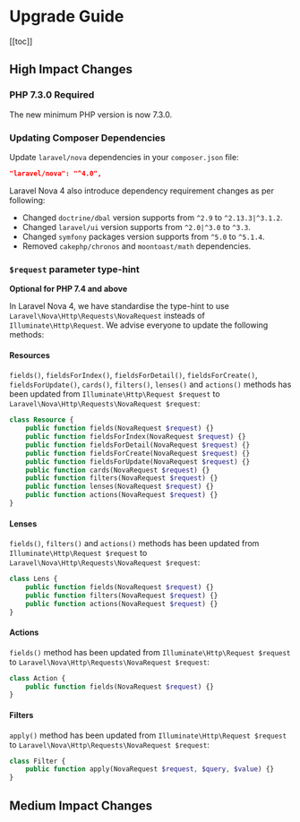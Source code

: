 # Upgrade Guide

[[toc]]

## High Impact Changes

### PHP 7.3.0 Required

The new minimum PHP version is now 7.3.0.

### Updating Composer Dependencies

Update `laravel/nova` dependencies in your `composer.json` file:

```json
"laravel/nova": "^4.0",
```

Laravel Nova 4 also introduce dependency requirement changes as per following:

* Changed `doctrine/dbal` version supports from `^2.9` to `^2.13.3|^3.1.2`.
* Changed `laravel/ui` version supports from `^2.0|^3.0` to `^3.3`.
* Changed `symfony` packages version supports from `^5.0` to `^5.1.4`.
* Removed `cakephp/chronos` and `moontoast/math` dependencies.

### `$request` parameter type-hint

**Optional for PHP 7.4 and above**

In Laravel Nova 4, we have standardise the type-hint to use `Laravel\Nova\Http\Requests\NovaRequest` insteads of `Illuminate\Http\Request`. We advise everyone to update the following methods:

#### Resources

`fields()`, `fieldsForIndex()`, `fieldsForDetail()`, `fieldsForCreate()`, `fieldsForUpdate()`, `cards()`, `filters()`, `lenses()` and `actions()` methods has been updated from `Illuminate\Http\Request $request` to `Laravel\Nova\Http\Requests\NovaRequest $request`:

```php
class Resource {
    public function fields(NovaRequest $request) {} 
    public function fieldsForIndex(NovaRequest $request) {} 
    public function fieldsForDetail(NovaRequest $request) {} 
    public function fieldsForCreate(NovaRequest $request) {} 
    public function fieldsForUpdate(NovaRequest $request) {} 
    public function cards(NovaRequest $request) {}
    public function filters(NovaRequest $request) {}
    public function lenses(NovaRequest $request) {}
    public function actions(NovaRequest $request) {}
}
```

#### Lenses

`fields()`, `filters()` and `actions()` methods has been updated from `Illuminate\Http\Request $request` to `Laravel\Nova\Http\Requests\NovaRequest $request`:

```php
class Lens {
    public function fields(NovaRequest $request) {} 
    public function filters(NovaRequest $request) {}
    public function actions(NovaRequest $request) {}
} 
```

#### Actions

`fields()` method has been updated from `Illuminate\Http\Request $request` to `Laravel\Nova\Http\Requests\NovaRequest $request`:

```php
class Action {
    public function fields(NovaRequest $request) {} 
}
```

#### Filters

`apply()` method has been updated from `Illuminate\Http\Request $request` to `Laravel\Nova\Http\Requests\NovaRequest $request`:

```php
class Filter {
    public function apply(NovaRequest $request, $query, $value) {}
}
```

## Medium Impact Changes

